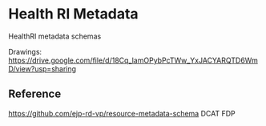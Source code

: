 # Health RI Metadata

HealthRI metadata schemas

Drawings: https://drive.google.com/file/d/18Cq_lamOPybPcTWw_YxJACYARQTD6WmD/view?usp=sharing 


## Reference
https://github.com/ejp-rd-vp/resource-metadata-schema
DCAT
FDP
